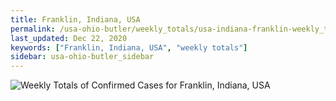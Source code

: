 ```yaml
---
title: Franklin, Indiana, USA
permalink: /usa-ohio-butler/weekly_totals/usa-indiana-franklin-weekly_totals.html
last_updated: Dec 22, 2020
keywords: ["Franklin, Indiana, USA", "weekly totals"]
sidebar: usa-ohio-butler_sidebar
---
```


![Weekly Totals of Confirmed Cases for Franklin, Indiana, USA](/covid_tracker/images/graphs/usa-indiana-franklin-weekly_totals_graph.png)
